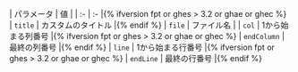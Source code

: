 | パラメータ | 値 | | :- | :- |{% ifversion fpt or ghes > 3.2 or ghae or ghec %} | `title` | カスタムのタイトル |{% endif %} | `file` | ファイル名 | | `col` | 1から始まる列番号 |{% ifversion fpt or ghes > 3.2 or ghae or ghec %} | `endColumn` | 最終の列番号 |{% endif %} | `line` | 1から始まる行番号 |{% ifversion fpt or ghes > 3.2 or ghae or ghec %} | `endLine` | 最終の行番号 |{% endif %}
